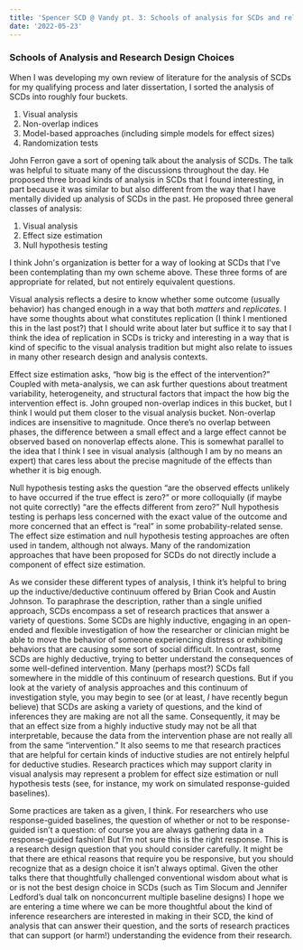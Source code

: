 ```yaml
---
title: 'Spencer SCD @ Vandy pt. 3: Schools of analysis for SCDs and relevant design choices'
date: '2022-05-23'
---
```


### Schools of Analysis and Research Design Choices

When I was developing my own review of literature for the analysis of SCDs for my qualifying process and later dissertation, I sorted the analysis of SCDs into roughly four buckets.

1. Visual analysis
2. Non-overlap indices
3. Model-based approaches (including simple models for effect sizes)
4. Randomization tests

John Ferron gave a sort of opening talk about the analysis of SCDs. The talk was helpful to situate many of the discussions throughout the day. He proposed three broad kinds of analysis in SCDs that I found interesting, in part because it was similar to but also different from the way that I have mentally divided up analysis of SCDs in the past. He proposed three general classes of analysis:

1. Visual analysis
2. Effect size estimation
3. Null hypothesis testing

I think John's organization is better for a way of looking at SCDs that I've been contemplating than my own scheme above. These three forms of are appropriate for related, but not entirely equivalent questions. 

Visual analysis reflects a desire to know whether some outcome (usually behavior) has changed enough in a way that both *matters* and *replicates.* I have some thoughts about what constitutes replication (I think I mentioned this in the last post?) that I should write about later but suffice it to say that I think the idea of replication in SCDs is tricky and interesting in a way that is kind of specific to the visual analysis tradition but might also relate to issues in many other research design and analysis contexts.

Effect size estimation asks, “how big is the effect of the intervention?” Coupled with meta-analysis, we can ask further questions about treatment variability, heterogeneity, and structural factors that impact the how big the intervention effect is. John grouped non-overlap indices in this bucket, but I think I would put them closer to the visual analysis bucket. Non-overlap indices are insensitive to magnitude. Once there’s no overlap between phases, the difference between a small effect and a large effect cannot be observed based on nonoverlap effects alone. This is somewhat parallel to the idea that I think I see in visual analysis (although I am by no means an expert) that cares less about the precise magnitude of the effects than whether it is big enough.

Null hypothesis testing asks the question “are the observed effects unlikely to have occurred if the true effect is zero?” or more colloquially (if maybe not quite correctly) “are the effects different from zero?” Null hypothesis testing is perhaps less concerned with the exact value of the outcome and more concerned that an effect is “real” in some probability-related sense. The effect size estimation and null hypothesis testing approaches are often used in tandem, although not always. Many of the randomization approaches that have been proposed for SCDs do not directly include a component of effect size estimation.

As we consider these different types of analysis, I think it’s helpful to bring up the inductive/deductive continuum offered by Brian Cook and Austin Johnson. To paraphrase the description, rather than a single unified approach, SCDs encompass a set of research practices that answer a variety of questions. Some SCDs are highly inductive, engaging in an open-ended and flexible investigation of how the researcher or clinician might be able to move the behavior of someone experiencing distress or exhibiting behaviors that are causing some sort of social difficult. In contrast, some SCDs are highly deductive, trying to better understand the consequences of some well-defined intervention. Many (perhaps most?) SCDs fall somewhere in the middle of this continuum of research questions. But if you look at the variety of analysis approaches and this continuum of investigation style, you may begin to see (or at least, *I* have recently begun believe) that SCDs are asking a variety of questions, and the kind of inferences they are making are not all the same. Consequently, it may be that an effect size from a highly inductive study may not be all that interpretable, because the data from the intervention phase are not really all from the same “intervention.” It also seems to me that research practices that are helpful for certain kinds of inductive studies are not entirely helpful for deductive studies. Research practices which may support clarity in visual analysis may represent a problem for effect size estimation or null hypothesis tests (see, for instance, my work on simulated response-guided baselines).

Some practices are taken as a given, I think. For researchers who use response-guided baselines, the question of whether or not to be response-guided isn’t a question: of course you are always gathering data in a response-guided fashion! But I’m not sure this is the right response. This is a research design question that you should consider carefully. It might be that there are ethical reasons that require you be responsive, but you should recognize that as a design choice it isn’t always optimal. Given the other talks there that thoughtfully challenged conventional wisdom about what is or is not the best design choice in SCDs (such as Tim Slocum and Jennifer Ledford’s dual talk on nonconcurrent multiple baseline designs) I hope we are entering a time where we can be more thoughtful about the kind of inference researchers are interested in making in their SCD, the kind of analysis that can answer their question, and the sorts of research practices that can support (or harm!) understanding the evidence from their research.
